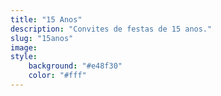 ```yaml
---
title: "15 Anos"
description: "Convites de festas de 15 anos."
slug: "15anos"
image: 
style:
    background: "#e48f30"
    color: "#fff"
---
```


